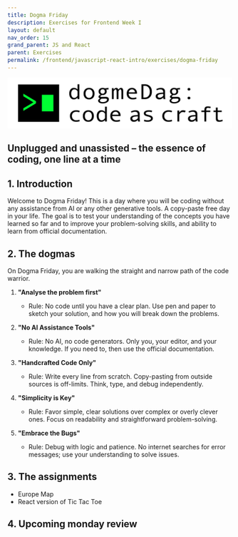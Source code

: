 ```yaml
---
title: Dogma Friday
description: Exercises for Frontend Week I
layout: default
nav_order: 15
grand_parent: JS and React
parent: Exercises
permalink: /frontend/javascript-react-intro/exercises/dogma-friday
---
```

![Codelab](./images/dogmedag_logo.png)

## Unplugged and unassisted – the essence of coding, one line at a time

## 1. Introduction

Welcome to Dogma Friday! This is a day where you will be coding without any assistance from AI or any other generative tools. A copy-paste free day in your life.  The goal is to test your understanding of the concepts you have learned so far and to improve your problem-solving skills, and ability to learn from official documentation.

## 2. The dogmas

On Dogma Friday, you are walking the straight and narrow path of the code warrior.

1. **"Analyse the problem first"**

   - Rule: No code until you have a clear plan. Use pen and paper to sketch your solution, and how you will break down the  problems.

2. **"No AI Assistance Tools"**

   - Rule: No AI, no code generators. Only you, your editor, and your knowledge. If you need to, then use the official documentation.

3. **"Handcrafted Code Only"**

   - Rule: Write every line from scratch. Copy-pasting from outside sources is off-limits. Think, type, and debug independently.

4. **"Simplicity is Key"**

   - Rule: Favor simple, clear solutions over complex or overly clever ones. Focus on readability and straightforward problem-solving.

5. **"Embrace the Bugs"**
   - Rule: Debug with logic and patience. No internet searches for error messages; use your understanding to solve issues.

## 3. The assignments

- Europe Map
- React version of Tic Tac Toe

## 4. Upcoming monday review
